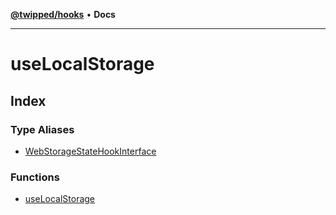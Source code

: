 [**@twipped/hooks**](../README.md) • **Docs**

***

# useLocalStorage

## Index

### Type Aliases

- [WebStorageStateHookInterface](type-aliases/WebStorageStateHookInterface.md)

### Functions

- [useLocalStorage](functions/useLocalStorage.md)
